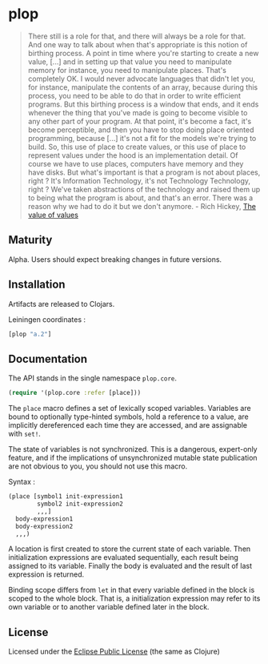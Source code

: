 # plop
> There still is a role for that, and there will always be a role for that. And one way to talk about when that's appropriate is this notion of birthing process. A point in time where you're starting to create a new value, \[...\] and in setting up that value you need to manipulate memory for instance, you need to manipulate places. That's completely OK. I would never advocate languages that didn't let you, for instance, manipulate the contents of an array, because during this process, you need to be able to do that in order to write efficient programs. But this birthing process is a window that ends, and it ends whenever the thing that you've made is going to become visible to any other part of your program. At that point, it's become a fact, it's become perceptible, and then you have to stop doing place oriented programming, because \[...\] it's not a fit for the models we're trying to build. So, this use of place to create values, or this use of place to represent values under the hood is an implementation detail. Of course we have to use places, computers have memory and they have disks. But what's important is that a program is not about places, right ? It's Information Technology, it's not Technology Technology, right ? We've taken abstractions of the technology and raised them up to being what the program is about, and that's an error. There was a reason why we had to do it but we don't anymore. - Rich Hickey, [The value of values](https://www.infoq.com/presentations/Value-Values)

## Maturity
Alpha. Users should expect breaking changes in future versions.

## Installation
Artifacts are released to Clojars.

Leiningen coordinates :
```clj
[plop "a.2"]
```

## Documentation
The API stands in the single namespace `plop.core`.
```clj
(require '(plop.core :refer [place]))
```

The `place` macro defines a set of lexically scoped variables. Variables are bound to optionally type-hinted symbols, hold a reference to a value, are implicitly dereferenced each time they are accessed, and are assignable with `set!`.

The state of variables is not synchronized. This is a dangerous, expert-only feature, and if the implications of unsynchronized mutable state publication are not obvious to you, you should not use this macro.

Syntax :
```clj
(place [symbol1 init-expression1
        symbol2 init-expression2
        ,,,]
  body-expression1
  body-expression2
  ,,,)
```

A location is first created to store the current state of each variable. Then initialization expressions are evaluated sequentially, each result being assigned to its variable. Finally the body is evaluated and the result of last expression is returned.

Binding scope differs from `let` in that every variable defined in the block is scoped to the whole block. That is, a initialization expression may refer to its own variable or to another variable defined later in the block.

## License
Licensed under the [Eclipse Public License](http://www.eclipse.org/legal/epl-v10.html) (the same as Clojure)
